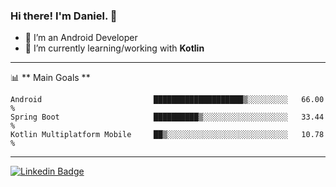 ### Hi there! I'm Daniel. 👋
- 🔭 I’m an Android Developer
- 🌱 I’m currently learning/working with **Kotlin**
-------

📊 ** Main Goals **
<!--START_SECTION:waka-->
```text
Android                         ████████████████████▒░░░░░░░░░   66.00 % 
Spring Boot                     ██████████▒░░░░░░░░░░░░░░░░░░░   33.44 % 
Kotlin Multiplatform Mobile     ██▒░░░░░░░░░░░░░░░░░░░░░░░░░░░   10.78 % 
```
<!--END_SECTION:waka-->

-------

[![Linkedin Badge](https://img.shields.io/badge/-DanielCassanelli-blue?style=flat-square&logo=Linkedin&logoColor=white&link=https://www.linkedin.com/in/daniel-cassanelli/)](https://www.linkedin.com/in/daniel-cassanelli/)
